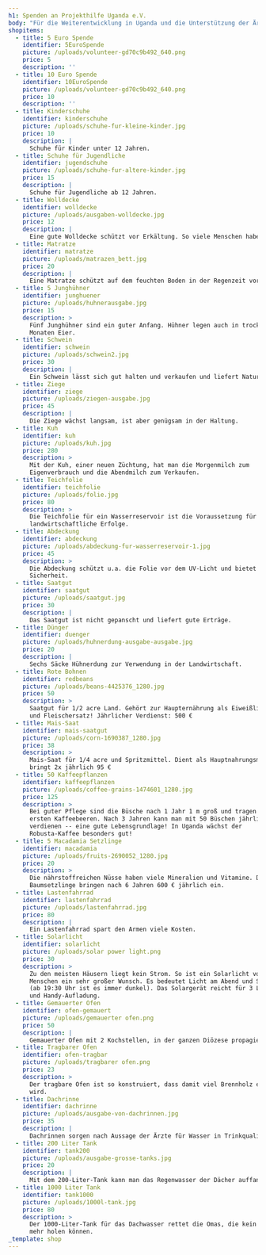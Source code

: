 ```yaml
---
h1: Spenden an Projekthilfe Uganda e.V.
body: "Für die Weiterentwicklung in Uganda und die Unterstützung der Ärmsten zählt jeder Cent. Spenden Sie an Projekthilfe Uganda per Banküberweisung oder per Paypal (1,5% des Spendenbetrags sowie 0,35 € pro Transaktion fallen bei Paypal als Gebühren für uns an).\n\nBankverbindungen:\n\nProjekthilfe Uganda e.V.\n\n* Sparkasse Kraichgau, IBAN:\_DE36 6635 0036 0007 0487 48, BIC: BRUSDE66XXX\n* Volksbank Krauchgau eG, IBAN:\_DE63 6729 2200 0073 3705 07, BIC: GENODE61WIE\n\n##### Spendenquittung\n\nFalls Sie eine **Spendenquittung** wünschen, die Sie bei ihrer Steuererklärung geltend machen können, lassen Sie uns bitte Ihre Anschrift zukommen: [info@projekthilfe-uganda.de](mailto:info@projekthilfe-uganda.de?subject=Spendenquittung\\&body=)\n\n##### Für nachhaltige Projekte & Nothilfe\n\n**Spenden** setzen wir für nachhaltige Projekte ein, die am notwendigsten zu finanzieren sind sowie für vereinzelte Nothilfe-Aktionen in Afrika. Die Vereinsmitglieder arbeiten ehrenamtlich. [Unsere Projektarbeit](/projekte)\n\n##### Spenden-Aktionen\n\nSie suchen ein größeres Spenden-Projekt oder würden gerne in Ihrem Umfeld eine Spendenaktion durchführen? Fragen Sie direkt bei uns an. [info@projekthilfe-uganda.de](mailto:info@projekthilfe-uganda.de?subject=Spende\\&body=)\n\nBeispielsweise spendeten in der Vergangenheit Kommunionkinder damit Spielgeräte für Vorschulkinder angeschafft werden konnten.\nJubilare und Firmen spendeten für Ausstattungen in den Schulen oder einzelne Gebäudeteile.\n\nSie können uns auch bei Bestattungen, runden Geburtstagen oder in ihrem Testament berücksichtigen.\n\n### Zweckgebundene Spenden: auswählen & direkt online spenden\n\nFalls Sie **zweckgebunden spenden** möchten, bieten wir auch diese Möglichkeit. Nachfolgend führen wir auf, wie Sie Gutes tun können. Wählen Sie hierzu die Spendenmöglichkeiten hier aus und spenden Sie den automatisch berechneten Endbetrag mittels Paypal an unseren gemeinnützigen Verein. Alternativ überweisen Sie den Betrag an uns per Überweisung mit Angabe der von Ihnen gewünschten Zwecke.\n\n##### So funktioniert der Spenden-Shop\n\nDurch einen Klick auf \"Auswählen\" legen Sie ein Produkt in den Spenden-Warenkorb. Durch mehrfache Auswahl eines Produktes erhöhen Sie die Anzahl im Warenkorb. Der Warenkorb \"Meine Auswahl\" ist auf dieser Seite einsehbar. Im Warenkorb können Sie durch Klick auf die jeweilige Anzahl diese ändern. Durch Klick auf \"Leeren\" wird der komplette Warenkorb geleert. Durch Klick auf \"Spenden\" gelangen Sie weiter zur Bezahlübersicht. Auch die Bezahlung per Lastschrift oder Kreditkarte ist über Paypal möglich.\n\nWir danken Ihnen bereits im Voraus für Ihre Spendenbereitschaft. \n"
shopitems:
  - title: 5 Euro Spende
    identifier: 5EuroSpende
    picture: /uploads/volunteer-gd70c9b492_640.png
    price: 5
    description: ''
  - title: 10 Euro Spende
    identifier: 10EuroSpende
    picture: /uploads/volunteer-gd70c9b492_640.png
    price: 10
    description: ''
  - title: Kinderschuhe
    identifier: kinderschuhe
    picture: /uploads/schuhe-fur-kleine-kinder.jpg
    price: 10
    description: |
      Schuhe für Kinder unter 12 Jahren.
  - title: Schuhe für Jugendliche
    identifier: jugendschuhe
    picture: /uploads/schuhe-fur-altere-kinder.jpg
    price: 15
    description: |
      Schuhe für Jugendliche ab 12 Jahren.
  - title: Wolldecke
    identifier: wolldecke
    picture: /uploads/ausgaben-wolldecke.jpg
    price: 12
    description: |
      Eine gute Wolldecke schützt vor Erkältung. So viele Menschen haben keine.
  - title: Matratze
    identifier: matratze
    picture: /uploads/matrazen_bett.jpg
    price: 20
    description: |
      Eine Matratze schützt auf dem feuchten Boden in der Regenzeit vor Rheuma.
  - title: 5 Junghühner
    identifier: junghuener
    picture: /uploads/huhnerausgabe.jpg
    price: 15
    description: >
      Fünf Junghühner sind ein guter Anfang. Hühner legen auch in trockenen
      Monaten Eier.
  - title: Schwein
    identifier: schwein
    picture: /uploads/schwein2.jpg
    price: 30
    description: |
      Ein Schwein lässt sich gut halten und verkaufen und liefert Naturdünger.
  - title: Ziege
    identifier: ziege
    picture: /uploads/ziegen-ausgabe.jpg
    price: 45
    description: |
      Die Ziege wächst langsam, ist aber genügsam in der Haltung.
  - title: Kuh
    identifier: kuh
    picture: /uploads/kuh.jpg
    price: 280
    description: >
      Mit der Kuh, einer neuen Züchtung, hat man die Morgenmilch zum
      Eigenverbrauch und die Abendmilch zum Verkaufen.
  - title: Teichfolie
    identifier: teichfolie
    picture: /uploads/folie.jpg
    price: 80
    description: >
      Die Teichfolie für ein Wasserreservoir ist die Voraussetzung für
      landwirtschaftliche Erfolge.
  - title: Abdeckung
    identifier: abdeckung
    picture: /uploads/abdeckung-fur-wasserreservoir-1.jpg
    price: 45
    description: >
      Die Abdeckung schützt u.a. die Folie vor dem UV-Licht und bietet
      Sicherheit.
  - title: Saatgut
    identifier: saatgut
    picture: /uploads/saatgut.jpg
    price: 30
    description: |
      Das Saatgut ist nicht gepanscht und liefert gute Erträge.
  - title: Dünger
    identifier: duenger
    picture: /uploads/huhnerdung-ausgabe-ausgabe.jpg
    price: 20
    description: |
      Sechs Säcke Hühnerdung zur Verwendung in der Landwirtschaft.
  - title: Rote Bohnen
    identifier: redbeans
    picture: /uploads/beans-4425376_1280.jpg
    price: 50
    description: >
      Saatgut für 1/2 acre Land. Gehört zur Haupternährung als Eiweißlieferant
      und Fleischersatz! Jährlicher Verdienst: 500 €
  - title: Mais-Saat
    identifier: mais-saatgut
    picture: /uploads/corn-1690387_1280.jpg
    price: 38
    description: >
      Mais-Saat für 1/4 acre und Spritzmittel. Dient als Hauptnahrungsmittel und
      bringt 2x jährlich 95 €
  - title: 50 Kaffeepflanzen
    identifier: kaffeepflanzen
    picture: /uploads/coffee-grains-1474601_1280.jpg
    price: 125
    description: >
      Bei guter Pflege sind die Büsche nach 1 Jahr 1 m groß und tragen schon die
      ersten Kaffeebeeren. Nach 3 Jahren kann man mit 50 Büschen jährlich 500 €
      verdienen -- eine gute Lebensgrundlage! In Uganda wächst der
      Robusta-Kaffee besonders gut!
  - title: 5 Macadamia Setzlinge
    identifier: macadamia
    picture: /uploads/fruits-2690052_1280.jpg
    price: 20
    description: >
      Die nährstoffreichen Nüsse haben viele Mineralien und Vitamine. Die
      Baumsetzlinge bringen nach 6 Jahren 600 € jährlich ein.
  - title: Lastenfahrrad
    identifier: lastenfahrrad
    picture: /uploads/lastenfahrrad.jpg
    price: 80
    description: |
      Ein Lastenfahrrad spart den Armen viele Kosten.
  - title: Solarlicht
    identifier: solarlicht
    picture: /uploads/solar power light.png
    price: 30
    description: >
      Zu den meisten Häusern liegt kein Strom. So ist ein Solarlicht von vielen
      Menschen ein sehr großer Wunsch. Es bedeutet Licht am Abend und Sicherheit
      (ab 19:30 Uhr ist es immer dunkel). Das Solargerät reicht für 3 Lichter
      und Handy-Aufladung.
  - title: Gemauerter Ofen
    identifier: ofen-gemauert
    picture: /uploads/gemauerter ofen.png
    price: 50
    description: |
      Gemauerter Ofen mit 2 Kochstellen, in der ganzen Diözese propagiert.
  - title: Tragbarer Ofen
    identifier: ofen-tragbar
    picture: /uploads/tragbarer ofen.png
    price: 23
    description: >
      Der tragbare Ofen ist so konstruiert, dass damit viel Brennholz eingespart
      wird.
  - title: Dachrinne
    identifier: dachrinne
    picture: /uploads/ausgabe-von-dachrinnen.jpg
    price: 35
    description: |
      Dachrinnen sorgen nach Aussage der Ärzte für Wasser in Trinkqualität.
  - title: 200 Liter Tank
    identifier: tank200
    picture: /uploads/ausgabe-grosse-tanks.jpg
    price: 20
    description: |
      Mit dem 200-Liter-Tank kann man das Regenwasser der Dächer auffangen.
  - title: 1000 Liter Tank
    identifier: tank1000
    picture: /uploads/1000l-tank.jpg
    price: 80
    description: >
      Der 1000-Liter-Tank für das Dachwasser rettet die Omas, die kein Wasser
      mehr holen können.
_template: shop
---
```


